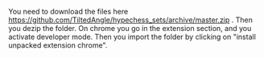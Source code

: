 
You need to download the files here https://github.com/TiltedAngle/hypechess_sets/archive/master.zip . Then you dezip the folder. On chrome you go in the extension section, and you activate developer mode. Then you import the folder by clicking on "install unpacked extension chrome".

